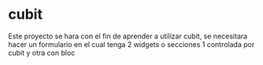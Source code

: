 # cubit
Este proyecto se hara con el fin de aprender a utilizar cubit, se necesitara hacer un formulario en el cual tenga 2 widgets o secciones 1 controlada por cubit y otra con bloc 
